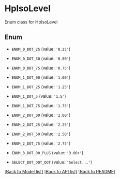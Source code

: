 # HpIsoLevel

Enum class for HpIsoLevel

## Enum

* `ENUM_0_DOT_25` (value: `'0.25'`)

* `ENUM_0_DOT_50` (value: `'0.50'`)

* `ENUM_0_DOT_75` (value: `'0.75'`)

* `ENUM_1_DOT_00` (value: `'1.00'`)

* `ENUM_1_DOT_25` (value: `'1.25'`)

* `ENUM_1_DOT_5` (value: `'1.5'`)

* `ENUM_1_DOT_75` (value: `'1.75'`)

* `ENUM_2_DOT_00` (value: `'2.00'`)

* `ENUM_2_DOT_25` (value: `'2.25'`)

* `ENUM_2_DOT_50` (value: `'2.50'`)

* `ENUM_2_DOT_75` (value: `'2.75'`)

* `ENUM_3_DOT_00_PLUS` (value: `'3.00+'`)

* `SELECT_DOT_DOT_DOT` (value: `'Select...'`)

[[Back to Model list]](../README.md#documentation-for-models) [[Back to API list]](../README.md#documentation-for-api-endpoints) [[Back to README]](../README.md)


